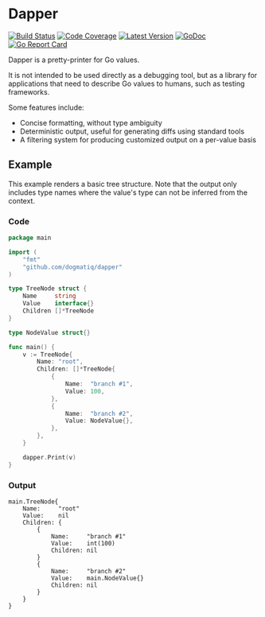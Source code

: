 # Dapper

[![Build Status](http://img.shields.io/travis/com/dogmatiq/dapper/master.svg)](https://travis-ci.com/dogmatiq/dapper)
[![Code Coverage](https://img.shields.io/codecov/c/github/dogmatiq/dapper/master.svg)](https://codecov.io/github/dogmatiq/dapper)
[![Latest Version](https://img.shields.io/github/tag/dogmatiq/dapper.svg?label=semver)](https://semver.org)
[![GoDoc](https://godoc.org/github.com/dogmatiq/dapper?status.svg)](https://godoc.org/github.com/dogmatiq/dapper)
[![Go Report Card](https://goreportcard.com/badge/github.com/dogmatiq/dapper)](https://goreportcard.com/report/github.com/dogmatiq/dapper)

Dapper is a pretty-printer for Go values.

It is not intended to be used directly as a debugging tool, but as a library
for applications that need to describe Go values to humans, such as testing
frameworks.

Some features include:

- Concise formatting, without type ambiguity
- Deterministic output, useful for generating diffs using standard tools
- A filtering system for producing customized output on a per-value basis

## Example

This example renders a basic tree structure. Note that the output only includes
type names where the value's type can not be inferred from the context.

### Code

```go
package main

import (
	"fmt"
	"github.com/dogmatiq/dapper"
)

type TreeNode struct {
	Name     string
	Value    interface{}
	Children []*TreeNode
}

type NodeValue struct{}

func main() {
	v := TreeNode{
		Name: "root",
		Children: []*TreeNode{
			{
				Name:  "branch #1",
				Value: 100,
			},
			{
				Name:  "branch #2",
				Value: NodeValue{},
			},
		},
	}

	dapper.Print(v)
}
```

### Output

```
main.TreeNode{
    Name:     "root"
    Value:    nil
    Children: {
        {
            Name:     "branch #1"
            Value:    int(100)
            Children: nil
        }
        {
            Name:     "branch #2"
            Value:    main.NodeValue{}
            Children: nil
        }
    }
}
```
